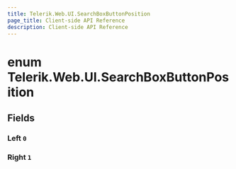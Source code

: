 ```yaml
---
title: Telerik.Web.UI.SearchBoxButtonPosition
page_title: Client-side API Reference
description: Client-side API Reference
---
```


# enum Telerik.Web.UI.SearchBoxButtonPosition  

## Fields

### Left `0`

### Right `1`


